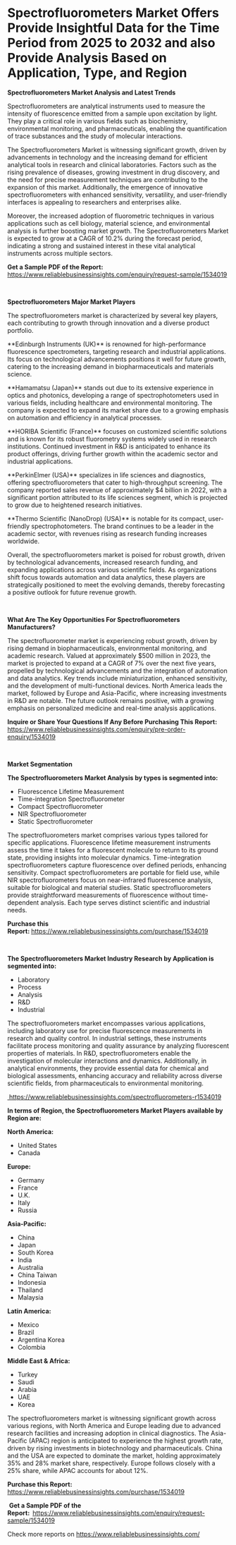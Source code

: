 <p><h1>Spectrofluorometers Market Offers Provide Insightful Data for the Time Period from 2025 to 2032 and also Provide Analysis Based on Application, Type, and Region</h1></p><p><strong>Spectrofluorometers Market Analysis and Latest Trends</strong></p>
<p><p>Spectrofluorometers are analytical instruments used to measure the intensity of fluorescence emitted from a sample upon excitation by light. They play a critical role in various fields such as biochemistry, environmental monitoring, and pharmaceuticals, enabling the quantification of trace substances and the study of molecular interactions.</p><p>The Spectrofluorometers Market is witnessing significant growth, driven by advancements in technology and the increasing demand for efficient analytical tools in research and clinical laboratories. Factors such as the rising prevalence of diseases, growing investment in drug discovery, and the need for precise measurement techniques are contributing to the expansion of this market. Additionally, the emergence of innovative spectrofluorometers with enhanced sensitivity, versatility, and user-friendly interfaces is appealing to researchers and enterprises alike.</p><p>Moreover, the increased adoption of fluorometric techniques in various applications such as cell biology, material science, and environmental analysis is further boosting market growth. The Spectrofluorometers Market is expected to grow at a CAGR of 10.2% during the forecast period, indicating a strong and sustained interest in these vital analytical instruments across multiple sectors.</p></p>
<p><strong>Get a Sample PDF of the Report:&nbsp;</strong> <a href="https://www.reliablebusinessinsights.com/enquiry/request-sample/1534019?utm_campaign=2274&utm_medium=2&utm_source=Github&utm_content=ia&utm_term=08042025&utm_id=spectrofluorometers">https://www.reliablebusinessinsights.com/enquiry/request-sample/1534019</a></p>
<p>&nbsp;</p>
<p><strong>Spectrofluorometers Major Market Players</strong></p>
<p><p>The spectrofluorometers market is characterized by several key players, each contributing to growth through innovation and a diverse product portfolio. </p><p>**Edinburgh Instruments (UK)** is renowned for high-performance fluorescence spectrometers, targeting research and industrial applications. Its focus on technological advancements positions it well for future growth, catering to the increasing demand in biopharmaceuticals and materials science.</p><p>**Hamamatsu (Japan)** stands out due to its extensive experience in optics and photonics, developing a range of spectrophotometers used in various fields, including healthcare and environmental monitoring. The company is expected to expand its market share due to a growing emphasis on automation and efficiency in analytical processes.</p><p>**HORIBA Scientific (France)** focuses on customized scientific solutions and is known for its robust fluorometry systems widely used in research institutions. Continued investment in R&D is anticipated to enhance its product offerings, driving further growth within the academic sector and industrial applications.</p><p>**PerkinElmer (USA)** specializes in life sciences and diagnostics, offering spectrofluorometers that cater to high-throughput screening. The company reported sales revenue of approximately $4 billion in 2022, with a significant portion attributed to its life sciences segment, which is projected to grow due to heightened research initiatives.</p><p>**Thermo Scientific (NanoDrop) (USA)** is notable for its compact, user-friendly spectrophotometers. The brand continues to be a leader in the academic sector, with revenues rising as research funding increases worldwide. </p><p>Overall, the spectrofluorometers market is poised for robust growth, driven by technological advancements, increased research funding, and expanding applications across various scientific fields. As organizations shift focus towards automation and data analytics, these players are strategically positioned to meet the evolving demands, thereby forecasting a positive outlook for future revenue growth.</p></p>
<p>&nbsp;</p>
<p><strong>What Are The Key Opportunities For Spectrofluorometers Manufacturers?</strong></p>
<p><p>The spectrofluorometer market is experiencing robust growth, driven by rising demand in biopharmaceuticals, environmental monitoring, and academic research. Valued at approximately $500 million in 2023, the market is projected to expand at a CAGR of 7% over the next five years, propelled by technological advancements and the integration of automation and data analytics. Key trends include miniaturization, enhanced sensitivity, and the development of multi-functional devices. North America leads the market, followed by Europe and Asia-Pacific, where increasing investments in R&D are notable. The future outlook remains positive, with a growing emphasis on personalized medicine and real-time analysis applications.</p></p>
<p><strong>Inquire or Share Your Questions If Any Before Purchasing This Report:</strong> <a href="https://www.reliablebusinessinsights.com/enquiry/pre-order-enquiry/1534019?utm_campaign=2274&utm_medium=2&utm_source=Github&utm_content=ia&utm_term=08042025&utm_id=spectrofluorometers">https://www.reliablebusinessinsights.com/enquiry/pre-order-enquiry/1534019</a></p>
<p>&nbsp;</p>
<p><strong>Market Segmentation</strong></p>
<p><strong>The Spectrofluorometers Market Analysis by types is segmented into:</strong></p>
<p><ul><li>Fluorescence Lifetime Measurement</li><li>Time-integration Spectrofluorometer</li><li>Compact Spectrofluorometer</li><li>NIR Spectrofluorometer</li><li>Static Spectrofluorometer</li></ul></p>
<p><p>The spectrofluorometers market comprises various types tailored for specific applications. Fluorescence lifetime measurement instruments assess the time it takes for a fluorescent molecule to return to its ground state, providing insights into molecular dynamics. Time-integration spectrofluorometers capture fluorescence over defined periods, enhancing sensitivity. Compact spectrofluorometers are portable for field use, while NIR spectrofluorometers focus on near-infrared fluorescence analysis, suitable for biological and material studies. Static spectrofluorometers provide straightforward measurements of fluorescence without time-dependent analysis. Each type serves distinct scientific and industrial needs.</p></p>
<p><strong>Purchase this Report:&nbsp;</strong><a href="https://www.reliablebusinessinsights.com/purchase/1534019?utm_campaign=2274&utm_medium=2&utm_source=Github&utm_content=ia&utm_term=08042025&utm_id=spectrofluorometers">https://www.reliablebusinessinsights.com/purchase/1534019</a></p>
<p>&nbsp;</p>
<p><strong>The Spectrofluorometers Market Industry Research by Application is segmented into:</strong></p>
<p><ul><li>Laboratory</li><li>Process</li><li>Analysis</li><li>R&D</li><li>Industrial</li></ul></p>
<p><p>The spectrofluorometers market encompasses various applications, including laboratory use for precise fluorescence measurements in research and quality control. In industrial settings, these instruments facilitate process monitoring and quality assurance by analyzing fluorescent properties of materials. In R&D, spectrofluorometers enable the investigation of molecular interactions and dynamics. Additionally, in analytical environments, they provide essential data for chemical and biological assessments, enhancing accuracy and reliability across diverse scientific fields, from pharmaceuticals to environmental monitoring.</p></p>
<p><a href="https://www.reliablebusinessinsights.com/spectrofluorometers-r1534019?utm_campaign=2274&utm_medium=2&utm_source=Github&utm_content=ia&utm_term=08042025&utm_id=spectrofluorometers">&nbsp;https://www.reliablebusinessinsights.com/spectrofluorometers-r1534019</a></p>
<p><strong>In terms of Region, the Spectrofluorometers Market Players available by Region are:</strong></p>
<p>
    <p> <strong> North America: </strong>
        <ul>
            <li>United States</li>
            <li>Canada</li>
        </ul>
        </p> 
    <p> <strong> Europe: </strong>
        <ul>
            <li>Germany</li>
            <li>France</li>
            <li>U.K.</li>
            <li>Italy</li>
            <li>Russia</li>
        </ul>
        </p> 
    <p> <strong> Asia-Pacific: </strong>
        <ul>
            <li>China</li>
            <li>Japan</li>
            <li>South Korea</li>
            <li>India</li>
            <li>Australia</li>
            <li>China Taiwan</li>
            <li>Indonesia</li>
            <li>Thailand</li>
            <li>Malaysia</li>
        </ul>
        </p> 
    <p> <strong> Latin America: </strong>
        <ul>
            <li>Mexico</li>
            <li>Brazil</li>
            <li>Argentina Korea</li>
            <li>Colombia</li>
        </ul>
        </p> 
    <p> <strong> Middle East & Africa: </strong>
        <ul>
            <li>Turkey</li>
            <li>Saudi</li>
            <li>Arabia</li>
            <li>UAE</li>
            <li>Korea</li>
        </ul>
    </p>
    </p>
<p><p>The spectrofluorometers market is witnessing significant growth across various regions, with North America and Europe leading due to advanced research facilities and increasing adoption in clinical diagnostics. The Asia-Pacific (APAC) region is anticipated to experience the highest growth rate, driven by rising investments in biotechnology and pharmaceuticals. China and the USA are expected to dominate the market, holding approximately 35% and 28% market share, respectively. Europe follows closely with a 25% share, while APAC accounts for about 12%.</p></p>
<p><strong>Purchase this Report: </strong><a href="https://www.reliablebusinessinsights.com/purchase/1534019?utm_campaign=2274&utm_medium=2&utm_source=Github&utm_content=ia&utm_term=08042025&utm_id=spectrofluorometers">https://www.reliablebusinessinsights.com/purchase/1534019</a></p>
<p>&nbsp;<strong>Get a Sample PDF of the Report:&nbsp;&nbsp;</strong><a href="https://www.reliablebusinessinsights.com/enquiry/request-sample/1534019?utm_campaign=2274&utm_medium=2&utm_source=Github&utm_content=ia&utm_term=08042025&utm_id=spectrofluorometers">https://www.reliablebusinessinsights.com/enquiry/request-sample/1534019</a></p>
<p><strong></strong></p>
<p>Check more reports on <a href="https://www.reliablebusinessinsights.com/?utm_campaign=2274&utm_medium=2&utm_source=Github&utm_content=ia&utm_term=08042025&utm_id=spectrofluorometers">https://www.reliablebusinessinsights.com/</a></p>